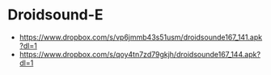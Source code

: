 Droidsound-E 
============
* https://www.dropbox.com/s/vp6jmmb43s51usm/droidsounde167_141.apk?dl=1
* https://www.dropbox.com/s/qoy4tn7zd79gkjh/droidsounde167_144.apk?dl=1
